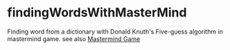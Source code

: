 # findingWordsWithMasterMind
Finding word from a dictionary with Donald Knuth's Five-guess algorithm in mastermind game.
see also [Mastermind Game](https://en.wikipedia.org/wiki/Mastermind_%28board_game%29#Algorithms)

